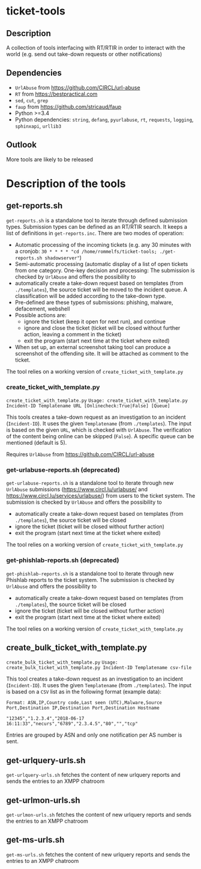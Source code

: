 # ticket-tools

## Description

A collection of tools interfacing with RT/RTIR in order to interact with the world (e.g. send out take-down requests or other notifications)

## Dependencies
- `UrlAbuse` from https://github.com/CIRCL/url-abuse
- `RT` from https://bestpractical.com
- `sed`, `cut`, `grep`
- `faup` from https://github.com/stricaud/faup
- Python >=3.4
- Python dependencies: `string`, `defang`, `pyurlabuse`, `rt`, `requests`, `logging`, `sphinxapi`, `urllib3`

## Outlook
More tools are likely to be released

# Description of the tools

## get-reports.sh
`get-reports.sh` is a standalone tool to iterate through defined submission types. Submission types can be defined as an RT/RTIR search. It keeps a list of definitions in  `get-reports.inc`. There are two modes of operation:
- Automatic processing of the incoming tickets (e.g. any 30 minutes with a cronjob: `30 * * * * "cd /home/rommelfs/ticket-tools; ./get-reports.sh shadowserver"`)
- Semi-automatic processing (automatic display of a list of open tickets from one category. One-key decision and processing: 
The submission is checked by `UrlAbuse` and offers the possibility to 
- automatically create a take-down request based on templates (from `./templates`), the source ticket will be moved to the incident queue. A classification will be added according to the take-down type.
- Pre-defined are these types of submissions: phishing, malware, defacement, webshell
- Possible actions are:
  - ignore the ticket (keep it open for next run), and continue
  - ignore and close the ticket (ticket will be closed without further action, leaving a comment in the ticket)
  - exit the program (start next time at the ticket where exited)
- When set up, an external screenshot taking tool can produce a screenshot of the offending site. It will be attached as comment to the ticket.

The tool relies on a working version of `create_ticket_with_template.py`

### create_ticket_with_template.py

`create_ticket_with_template.py` 
`Usage: create_ticket_with_template.py Incident-ID Templatename URL [Onlinecheck:True|False] [Queue]`

This tools creates a take-down request as an investigation to an incident (`Incident-ID`). It uses the given `Templatename` (from `./templates`).
The input is based on the given `URL`, which is checked with `UrlAbuse`. The verification of the content being online can be skipped (`False`).
A specific queue can be mentioned (default is 5).

Requires `UrlAbuse` from https://github.com/CIRCL/url-abuse



### get-urlabuse-reports.sh (deprecated)
`get-urlabuse-reports.sh` is a standalone tool to iterate through new `UrlAbuse` submissions (https://www.circl.lu/urlabuse/ and https://www.circl.lu/services/urlabuse/) from users to the ticket system.
The submission is checked by `UrlAbuse` and offers the possibility to 
- automatically create a take-down request based on templates (from `./templates`), the source ticket will be closed
- ignore the ticket (ticket will be closed without further action)
- exit the program (start next time at the ticket where exited)

The tool relies on a working version of `create_ticket_with_template.py`

### get-phishlab-reports.sh (deprecated)
`get-phishlab-reports.sh` is a standalone tool to iterate through new Phishlab reports to the ticket system.
The submission is checked by `UrlAbuse` and offers the possibility to 
- automatically create a take-down request based on templates (from `./templates`), the source ticket will be closed
- ignore the ticket (ticket will be closed without further action)
- exit the program (start next time at the ticket where exited)

The tool relies on a working version of `create_ticket_with_template.py`

## create_bulk_ticket_with_template.py

`create_bulk_ticket_with_template.py`
`Usage: create_bulk_ticket_with_template.py Incident-ID Templatename csv-file`

This tool creates a take-down request as an investigation to an incident (`Incident-ID`). It uses the given `Templatename` (from `./templates`).
The input is based on a `CSV` list as in the following format (example data):
```
Format: ASN,IP,Country code,Last seen (UTC),Malware,Source Port,Destination IP,Destination Port,Destination Hostname

"12345","1.2.3.4","2018-06-17 16:11:33","necurs","6789","2.3.4.5","80","","tcp"
```
Entries are grouped by ASN and only one notification per AS number is sent.


## get-urlquery-urls.sh
`get-urlquery-urls.sh` fetches the content of new urlquery reports and sends the entries to an XMPP chatroom

## get-urlmon-urls.sh
`get-urlmon-urls.sh` fetches the content of new urlquery reports and sends the entries to an XMPP chatroom

## get-ms-urls.sh
`get-ms-urls.sh` fetches the content of new urlquery reports and sends the entries to an XMPP chatroom
